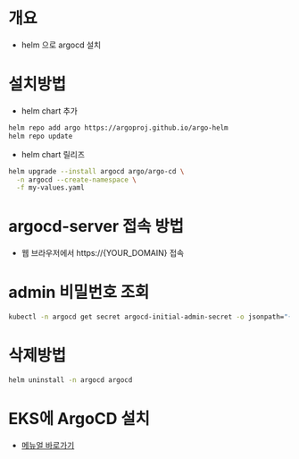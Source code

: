 # 개요
* helm 으로 argocd 설치

# 설치방법

* helm chart 추가

```bash
helm repo add argo https://argoproj.github.io/argo-helm
helm repo update
```

* helm chart 릴리즈

```bash
helm upgrade --install argocd argo/argo-cd \
  -n argocd --create-namespace \
  -f my-values.yaml
```

# argocd-server 접속 방법
* 웹 브라우저에서 https://{YOUR_DOMAIN} 접속

# admin 비밀번호 조회
```bash
kubectl -n argocd get secret argocd-initial-admin-secret -o jsonpath="{.data.password}" | base64 -d; echo
```

# 삭제방법

```bash
helm uninstall -n argocd argocd
```

# EKS에 ArgoCD 설치
* [메뉴얼 바로가기](./eks/)
